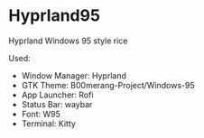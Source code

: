 # Hyprland95
Hyprland Windows 95 style rice

Used:
   - Window Manager: Hyprland
   - GTK Theme: B00merang-Project/Windows-95
   - App Launcher: Rofi
   - Status Bar: waybar
   - Font: W95
   - Terminal: Kitty
